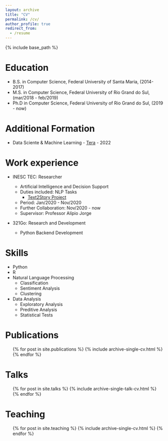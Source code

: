 ```yaml
---
layout: archive
title: "CV"
permalink: /cv/
author_profile: true
redirect_from:
  - /resume
---
```


{% include base_path %}

Education
======
* B.S. in Computer Science, Federal University of Santa Maria, (2014-2017)
* M.S. in Computer Science, Federal University of Rio Grand do Sul, (mar/2018 - feb/2019)
* Ph.D in Computer Science, Federal University of Rio Grand do Sul, (2019 - now)

Additional Formation
=====
* Data Sciente & Machine Learning - [Tera](https://somostera.com/cursos/data-science-machine-learning) - 2022

Work experience
======
* INESC TEC: Researcher
  * Artificial Intelligence and Decision Support
  * Duties included: NLP Tasks
    * [Text2Story Project](https://text2story.inesctec.pt)
  * Period: Jan/2020 - Nov/2020
  * Further Collaboration: Nov/2020 - now
  * Supervisor: Professor Alípio Jorge

* 321Go: Research and Development
  * Python Backend Development 
  
Skills
======
* Python
* R
* Natural Language Processing
  * Classification
  * Sentiment Analysis
  * Clustering
* Data Analysis
  * Exploratory Analysis
  * Preditive Analysis
  * Statistical Tests  

Publications
======
  <ul>{% for post in site.publications %}
    {% include archive-single-cv.html %}
  {% endfor %}</ul>
  
Talks
======
  <ul>{% for post in site.talks %}
    {% include archive-single-talk-cv.html %}
  {% endfor %}</ul>
  
Teaching
======
  <ul>{% for post in site.teaching %}
    {% include archive-single-cv.html %}
  {% endfor %}</ul>
  
